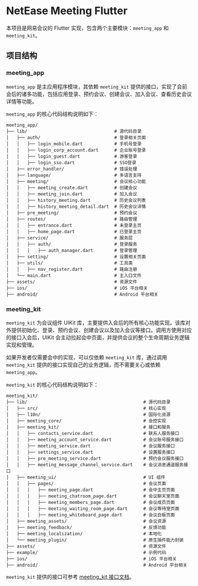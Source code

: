 # NetEase Meeting Flutter

本项目是网易会议的 Flutter 实现，包含两个主要模块：`meeting_app` 和 `meeting_kit`。

## 项目结构

### meeting_app

`meeting_app` 是主应用程序模块，其依赖 `meeting_kit` 提供的接口，实现了会前会后的诸多功能，包括应用登录、预约会议、创建会议、加入会议、查看历史会议详情等功能。

`meeting_app` 的核心代码结构说明如下：

```
meeting_app/
├── lib/                                 # 源代码目录
│   ├── auth/                            # 登录相关页面
│   │   ├── login_mobile.dart            # 手机号登录
│   │   ├── login_corp_account.dart      # 企业账号登录
│   │   ├── login_guest.dart             # 游客登录
│   │   ├── login_sso.dart               # SSO登录
│   ├── error_handler/                   # 错误处理
│   ├── language/                        # 多语言支持
│   ├── meeting/                         # 会议核心功能
│   │   ├── meeting_create.dart          # 创建会议
│   │   ├── meeting_join.dart            # 加入会议
│   │   ├── history_meeting.dart         # 历史会议列表
│   │   ├── history_meeting_detail.dart  # 历史会议详情
│   ├── pre_meeting/                     # 预约会议
│   ├── routes/                          # 路由管理
│   │   ├── entrance.dart                # 未登录主页
│   │   ├── home_page.dart               # 已登录主页
│   ├── service/                         # 服务层
│   │   ├── auth/                        # 登录服务
│   │   │   ├── auth_manager.dart        # 登录管理
│   ├── setting/                         # 设置相关页面
│   ├── utils/                           # 工具类
│   │   ├── nav_register.dart            # 路由注册
│   └── main.dart                        # 主入口文件
├── assets/                              # 资源文件
├── ios/                                 # iOS 平台相关
├── android/                             # Android 平台相关
```

### meeting_kit


`meeting_kit` 为会议组件 UIKit 库，主要提供入会后的所有核心功能实现。该库对外提供初始化、登录、预约会议、创建会议以及加入会议等接口。调用方使用对应的接口入会后，UIKit 会主动拉起会中页面，并提供会议的整个生命周期业务逻辑实现和管理。

如果开发者仅需要会中的实现，可以仅依赖 `meeting_kit` 库，通过调用 `meeting_kit` 提供的接口实现自己的业务逻辑，而不需要关心或依赖 `meeting_app`。

`meeting_kit` 的核心代码结构说明如下：

```
meeting_kit/
├── lib/                                            # 源代码目录
│   ├── src/                                        # 核心实现
│   ├── l10n/                                       # 国际化资源
│   ├── meeting_core/                               # 会控实现
│   ├── meeting_kit/                                # 接口和服务
│   │   ├── contacts_service.dart                   # 联系人服务接口
│   │   ├── meeting_account_service.dart            # 会议账号服务接口
│   │   ├── meeting_service.dart                    # 会议服务接口
│   │   ├── settings_service.dart                   # 设置服务接口
│   │   ├── pre_meeting_service.dart                # 预约会议服务接口
│   │   ├── meeting_message_channel_service.dart    # 会议消息通道服务接口
│   ├── meeting_ui/                                 # UI 组件
│   │   ├── pages/                                  # 会议页面
│   │   │   ├── meeting_page.dart                   # 会中主页页面
│   │   │   ├── meeting_chatroom_page.dart          # 会议聊天室页面 
│   │   │   ├── meeting_members_page.dart           # 会议成员页面
│   │   │   ├── meeting_waiting_room_page.dart      # 会议等待室页面
│   │   │   ├── meeting_whiteboard_page.dart        # 会议白板页面
│   ├── meeting_assets/                             # 会议资源
│   ├── meeting_feedback/                           # 反馈功能
│   ├── meeting_localization/                       # 本地化
│   └── meeting_plugin/                             # 原生插件能力封装
├── assets/                                         # 资源文件
├── example/                                        # 示例代码
├── ios/                                            # iOS 平台相关
├── android/                                        # Android 平台相关
```

`meeting_kit` 提供的接口可参考 [meeting_kit 接口文档](https://doc.yunxin.163.com/meeting/client-apis?platform=client)。